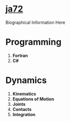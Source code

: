 # [ja72](ja72.github.io)
Biographical Information Here

# Programming

 1. **Fortran**
 2. **C#**

# Dynamics

 1. **Kinematics**
 2. **Equations of Motion**
 3. **Joints**
 4. **Contacts**
 5. **Integration**
